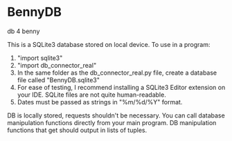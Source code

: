 # BennyDB
db 4 benny 

This is a SQLite3 database stored on local device. To use in a program:

1. "import sqlite3"
2. "import db_connector_real"
3. In the same folder as the db_connector_real.py file, create a database file called "BennyDB.sqlite3"
4. For ease of testing, I recommend installing a SQLite3 Editor extension on your IDE. SQLite files are not quite human-readable.
5. Dates must be passed as strings in "%m/%d/%Y" format.

DB is locally stored, requests shouldn't be necessary. You can call database manipulation functions directly from your main program.
DB manipulation functions that get should output in lists of tuples. 
